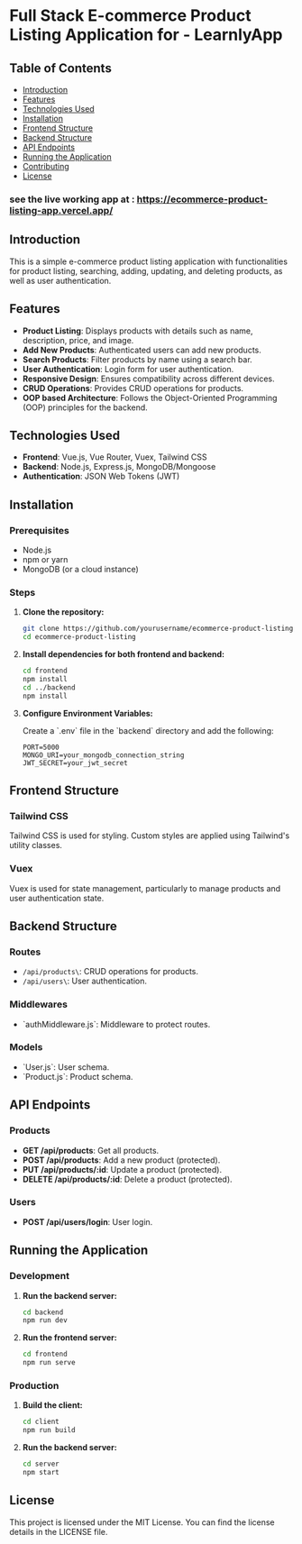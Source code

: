 # Full Stack E-commerce Product Listing Application for - LearnlyApp

## Table of Contents
- [Introduction](#introduction)
- [Features](#features)
- [Technologies Used](#technologies-used)
- [Installation](#installation)
- [Frontend Structure](#frontend-structure)
- [Backend Structure](#backend-structure)
- [API Endpoints](#api-endpoints)
- [Running the Application](#running-the-application)
- [Contributing](#contributing)
- [License](#license)

### see the live working app at : https://ecommerce-product-listing-app.vercel.app/

## Introduction

This is a simple e-commerce product listing application with functionalities for product listing, searching, adding, updating, and deleting products, as well as user authentication.

## Features

- **Product Listing**: Displays products with details such as name, description, price, and image.
- **Add New Products**: Authenticated users can add new products.
- **Search Products**: Filter products by name using a search bar.
- **User Authentication**: Login form for user authentication.
- **Responsive Design**: Ensures compatibility across different devices.
- **CRUD Operations**: Provides CRUD operations for products.
- **OOP based Architecture**: Follows the Object-Oriented Programming (OOP) principles for the backend.

## Technologies Used

- **Frontend**: Vue.js, Vue Router, Vuex, Tailwind CSS
- **Backend**: Node.js, Express.js, MongoDB/Mongoose
- **Authentication**: JSON Web Tokens (JWT)

## Installation

### Prerequisites

- Node.js
- npm or yarn
- MongoDB (or a cloud instance)

### Steps

1. **Clone the repository:**
   ```sh
   git clone https://github.com/yourusername/ecommerce-product-listing.git
   cd ecommerce-product-listing
   ```

2. **Install dependencies for both frontend and backend:**
   ```sh
   cd frontend
   npm install
   cd ../backend
   npm install
   ```

3. **Configure Environment Variables:**

   Create a \`.env\` file in the \`backend\` directory and add the following:
   ```env
   PORT=5000
   MONGO_URI=your_mongodb_connection_string
   JWT_SECRET=your_jwt_secret
   ```

## Frontend Structure


### Tailwind CSS

Tailwind CSS is used for styling. Custom styles are applied using Tailwind's utility classes.

### Vuex

Vuex is used for state management, particularly to manage products and user authentication state.

## Backend Structure

### Routes

- `/api/products\`: CRUD operations for products.
- `/api/users\`: User authentication.

### Middlewares

- \`authMiddleware.js\`: Middleware to protect routes.

### Models

- \`User.js\`: User schema.
- \`Product.js\`: Product schema.

## API Endpoints

### Products

- **GET /api/products**: Get all products.
- **POST /api/products**: Add a new product (protected).
- **PUT /api/products/:id**: Update a product (protected).
- **DELETE /api/products/:id**: Delete a product (protected).

### Users

- **POST /api/users/login**: User login.

## Running the Application

### Development

1. **Run the backend server:**
   ```sh
   cd backend
   npm run dev
   ```

2. **Run the frontend server:**
   ```sh
   cd frontend
   npm run serve
   ```

### Production

1. **Build the client:**
   ```sh
   cd client
   npm run build
   ```

2. **Run the backend server:**
   ```sh
   cd server
   npm start
   ```

## License

This project is licensed under the MIT License. You can find the license details in the LICENSE file.
